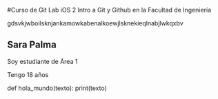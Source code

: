 #Curso de Git Lab iOS
2 Intro a Git y Github en la Facultad de Ingeniería

gdsvkjwboilsknjankamowkabenalkoewjlsknekieqlnabjlwkqxbv

## Sara Palma
Soy estudiante de Área 1

Tengo 18 años

def hola_mundo(texto):
print(texto)



